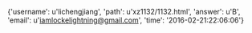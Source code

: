 {'username': u'lichengjiang', 'path': u'xz1132/1132.html', 'answer': u'B', 'email': u'iamlockelightning@gmail.com', 'time': '2016-02-21:22:06:06'}
